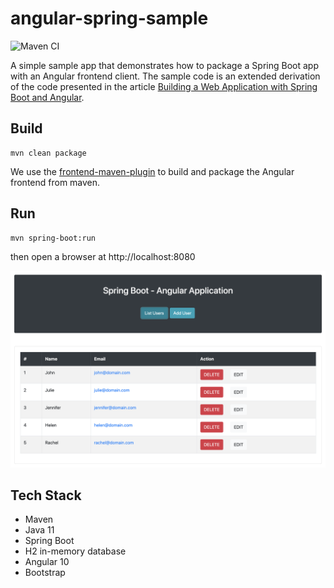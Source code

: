 # angular-spring-sample

![Maven CI](https://github.com/saigyo/angular-spring-sample/actions/workflows/java-ci.yml/badge.svg)

A simple sample app that demonstrates how to package a Spring Boot app with an Angular frontend client.
The sample code is an extended derivation of the code presented in the article 
[Building a Web Application with Spring Boot and Angular](https://www.baeldung.com/spring-boot-angular-web).

## Build

```shell
mvn clean package
```

We use the [frontend-maven-plugin](https://github.com/eirslett/frontend-maven-plugin) to build and package the Angular frontend from maven.

## Run

```shell
mvn spring-boot:run
```

then open a browser at http://localhost:8080

![Screenshot](https://github.com/saigyo/angular-spring-sample/blob/master/docs/angular-sample-app.png?raw=true)

## Tech Stack

- Maven
- Java 11
- Spring Boot
- H2 in-memory database
- Angular 10
- Bootstrap
